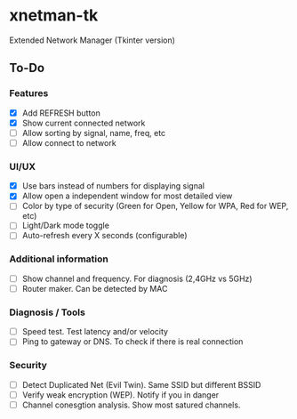 # xnetman-tk

Extended Network Manager (Tkinter version)

## To-Do

### Features

- [x] Add REFRESH button
- [x] Show current connected network
- [ ] Allow sorting by signal, name, freq, etc
- [ ] Allow connect to network

### UI/UX

- [x] Use bars instead of numbers for displaying signal
- [x] Allow open a independent window for most detailed view
- [ ] Color by type of security (Green for Open, Yellow for WPA, Red for WEP, etc)
- [ ] Light/Dark mode toggle
- [ ] Auto-refresh every X seconds (configurable)

### Additional information

- [ ] Show channel and frequency. For diagnosis (2,4GHz vs 5GHz)
- [ ] Router maker. Can be detected by MAC

### Diagnosis / Tools

- [ ] Speed test. Test latency and/or velocity
- [ ] Ping to gateway or DNS. To check if there is real connection

### Security

- [ ] Detect Duplicated Net (Evil Twin). Same SSID but different BSSID
- [ ] Verify weak encryption (WEP). Notify if you in danger
- [ ] Channel conesgtion analysis. Show most satured channels.
